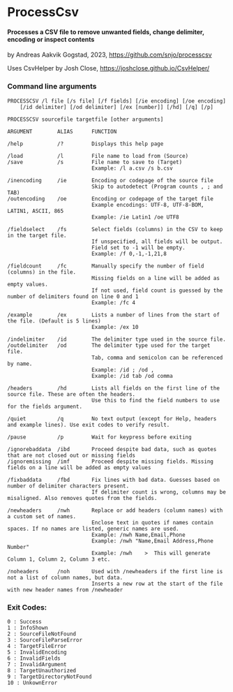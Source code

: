 # ProcessCsv
#### Processes a CSV file to remove unwanted fields, change delimiter, encoding or inspect contents

by Andreas Aakvik Gogstad, 2023, https://github.com/snjo/processcsv

Uses CsvHelper by Josh Close, https://joshclose.github.io/CsvHelper/

### Command line arguments

    PROCESSCSV /l file [/s file] [/f fields] [/ie encoding] [/oe encoding]
        [/id delimiter] [/od delimiter] [/ex [number]] [/hd] [/q] [/p]
    
    PROCESSCSV sourcefile targetfile [other arguments]
    
    ARGUMENT        ALIAS      FUNCTION
    
    /help           /?         Displays this help page
    
    /load           /l         File name to load from (Source)
    /save           /s         File name to save to (Target)
                               Example: /l a.csv /s b.csv
    
    /inencoding     /ie        Encoding or codepage of the source file
                               Skip to autodetect (Program counts , ; and TAB)
    /outencoding    /oe        Encoding or codepage of the target file
                               Example encodings: UTF-8, UTF-8-BOM, LATIN1, ASCII, 865
                               Example: /ie Latin1 /oe UTF8
    
    /fieldselect    /fs        Select fields (columns) in the CSV to keep in the target file.
                               If unspecified, all fields will be output.
                               Field set to -1 will be empty.
                               Example: /f 0,-1,-1,21,8
    
    /fieldcount     /fc        Manually specify the number of field (columns) in the file.
                               Missing fields on a line will be added as empty values.
                               If not used, field count is guessed by the number of delimiters found on line 0 and 1
                               Example: /fc 4
    
    /example        /ex        Lists a number of lines from the start of the file. (Default is 5 lines)
                               Example: /ex 10
    
    /indelimiter    /id        The delimiter type used in the source file.
    /outdelimiter   /od        The delimiter type used for the target file.
                               Tab, comma and semicolon can be referenced by name.
                               Example: /id ; /od ,
                               Example: /id tab /od comma
    
    /headers        /hd        Lists all fields on the first line of the source file. These are often the headers.
                               Use this to find the field numbers to use for the fields argument.
    
    /quiet          /q         No text output (except for Help, headers and example lines). Use exit codes to verify result.
    
    /pause          /p         Wait for keypress before exiting
    
    /ignorebaddata  /ibd       Proceed despite bad data, such as quotes that are not closed out or missing fields
    /ignoremissing  /imf       Proceed despite missing fields. Missing fields on a line will be added as empty values
    
    /fixbaddata     /fbd       Fix lines with bad data. Guesses based on number of delimiter characters present.
                               If delimiter count is wrong, columns may be misaligned. Also removes quotes from the fields.
    
    /newheaders     /nwh       Replace or add headers (column names) with a custom set of names.
                               Enclose text in quotes if names contain spaces. If no names are listed, generic names are used.
                               Example: /nwh Name,Email,Phone
                               Example: /nwh "Name,Email Address,Phone Number"
                               Example: /nwh    >  This will generate Column 1, Column 2, Column 3 etc.
    
    /noheaders      /noh       Used with /newheaders if the first line is not a list of column names, but data.
                               Inserts a new row at the start of the file with new header names from /newheader

### Exit Codes:

    0 : Success
    1 : InfoShown
    2 : SourceFileNotFound
    3 : SourceFileParseError
    4 : TargetFileError
    5 : InvalidEncoding
    6 : InvalidFields
    7 : InvalidArgument
    8 : TargetUnauthorized
    9 : TargetDirectoryNotFound
    10 : UnkownError
